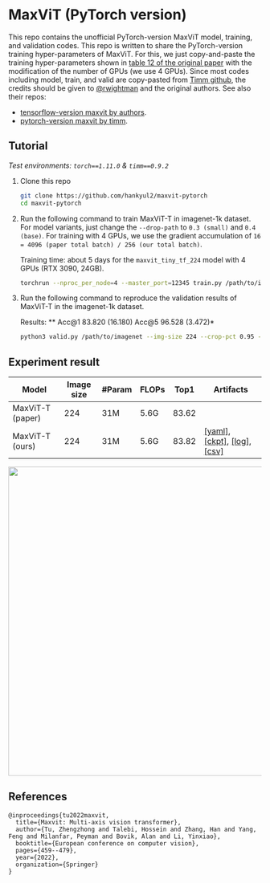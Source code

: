 # MaxViT (PyTorch version)

This repo contains the unofficial PyTorch-version MaxViT model, training, and validation codes. This repo is written to share the PyTorch-version training hyper-parameters of MaxViT. For this, we just copy-and-paste the training hyper-parameters shown in [table 12 of the original paper](https://arxiv.org/pdf/2204.01697.pdf) with the modification of the number of GPUs (we use 4 GPUs). Since most codes including model, train, and valid are copy-pasted from [Timm github](https://github.com/huggingface/pytorch-image-models), the credits should be given to [@rwightman](https://github.com/rwightman) and the original authors. See also their repos:

- [tensorflow-version maxvit by authors](https://github.com/google-research/maxvit).
- [pytorch-version maxvit by timm](https://github.com/huggingface/pytorch-image-models/blob/main/timm/models/maxxvit.py).



## Tutorial

*Test environments: `torch==1.11.0` & `timm==0.9.2`*

1. Clone this repo
   
   ```bash
   git clone https://github.com/hankyul2/maxvit-pytorch
   cd maxvit-pytorch
   ```

2. Run the following command to train MaxViT-T in imagenet-1k dataset. For model variants, just change the `--drop-path` to `0.3 (small)` and `0.4 (base)`. For training with 4 GPUs, we use the gradient accumulation of `16 = 4096 (paper total batch) / 256 (our total batch)`.

    Training time: about 5 days for the `maxvit_tiny_tf_224` model with 4 GPUs (RTX 3090, 24GB).
    
    ```bash
   torchrun --nproc_per_node=4 --master_port=12345 train.py /path/to/imagenet --model maxvit_tiny_tf_224 --aa rand-m15-mstd0.5-inc1 --mixup .8 --cutmix 1.0 --remode pixel --reprob 0.25 --drop-path .2 --opt adamw --weight-decay .05 --sched cosine --epochs 300 --lr 3e-3 --warmup-lr 1e-6 --warmup-epoch 30 --min-lr 1e-5 -b 64 -tb 4096 --smoothing 0.1 --clip-grad 1.0 -j 8 --amp --pin-mem --channels-last 
   ```
   
3. Run the following command to reproduce the validation results of MaxViT-T in the imagenet-1k dataset.

    Results: ** Acc@1 83.820 (16.180) Acc@5 96.528 (3.472)*
    
    ```bash 
    python3 valid.py /path/to/imagenet --img-size 224 --crop-pct 0.95 --cuda 0 --model maxvit_tiny_tf_224 --pretrained
    ```
    
    

## Experiment result

| Model            | Image size | #Param | FLOPs | Top1  | Artifacts                                                    |
| ---------------- | ---------- | ------ | ----- | ----- | ------------------------------------------------------------ |
| MaxViT-T (paper) | 224        | 31M    | 5.6G  | 83.62 |                                                              |
| MaxViT-T (ours)  | 224        | 31M    | 5.6G  | 83.82 | [[yaml]](https://github.com/hankyul2/maxvit-pytorch/releases/download/v0.0.1/maxvit-tiny-tf-224.yaml), [[ckpt]](https://github.com/hankyul2/maxvit-pytorch/releases/download/v0.0.1/maxvit-tiny-tf-224.pth.tar), [[log]](https://github.com/hankyul2/maxvit-pytorch/releases/download/v0.0.1/maxvit-tiny-tf-224.log), [[csv]](https://github.com/hankyul2/maxvit-pytorch/releases/download/v0.0.1/maxvit-tiny-tf-224.csv) |

<img src="https://github.com/hankyul2/maxvit-pytorch/assets/31476895/323d3ff9-b602-47ef-b1fb-75469335bba7" width="800" height="616">

## References

```
@inproceedings{tu2022maxvit,
  title={Maxvit: Multi-axis vision transformer},
  author={Tu, Zhengzhong and Talebi, Hossein and Zhang, Han and Yang, Feng and Milanfar, Peyman and Bovik, Alan and Li, Yinxiao},
  booktitle={European conference on computer vision},
  pages={459--479},
  year={2022},
  organization={Springer}
}
```

